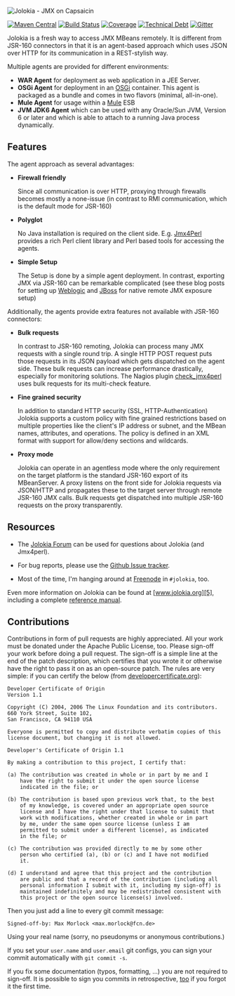 ![Jolokia - JMX on Capsaicin][1]

[![Maven Central](https://maven-badges.herokuapp.com/maven-central/org.jolokia/jolokia-parent/badge.svg?style=flat-square)](https://maven-badges.herokuapp.com/maven-central/io.fabric8/docker-maven-plugin/)
[![Build Status](https://secure.travis-ci.org/rhuss/jolokia.png)](http://travis-ci.org/rhuss/jolokia)
[![Coverage](https://img.shields.io/sonar/https/nemo.sonarqube.org/org.jolokia:jolokia/coverage.svg)](https://nemo.sonarqube.org/overview?id=org.jolokia%3Ajolokia)
[![Technical Debt](https://img.shields.io/sonar/https/nemo.sonarqube.org/org.jolokia:jolokia/tech_debt.svg)](https://nemo.sonarqube.org/overview?id=org.jolokia%3Ajolokia)
[![Gitter](https://badges.gitter.im/Join+Chat.svg)](https://gitter.im/rhuss/jolokia?utm_source=badge&utm_medium=badge&utm_campaign=pr-badge)

Jolokia is a fresh way to access JMX MBeans remotely. It is
different from JSR-160 connectors in that it is an agent-based
approach which uses JSON over HTTP for its communication in a
REST-stylish way.

Multiple agents are provided for different environments:

* **WAR Agent** for deployment as web application in a JEE Server. 
* **OSGi Agent** for deployment in an [OSGi][2] container. This agent
  is packaged as a bundle and comes in two flavors (minimal,
  all-in-one).
* **Mule Agent** for usage within a [Mule][3] ESB
* **JVM JDK6 Agent** which can be used with any Oracle/Sun JVM,
  Version 6 or later and which is able to attach to a running Java process 
  dynamically. 

## Features

The agent approach as several advantages:

* **Firewall friendly**

  Since all communication is over HTTP, proxying through firewalls
  becomes mostly a none-issue (in contrast to RMI communication, which
  is the default mode for JSR-160)

* **Polyglot**

  No Java installation is required on the client
  side. E.g. [Jmx4Perl][4] provides a rich Perl client library and
  Perl based tools for accessing the agents.

* **Simple Setup**

  The Setup is done by a simple agent deployment. In contrast,
  exporting JMX via JSR-160 can be remarkable complicated (see these
  blog posts for setting up [Weblogic][6] and [JBoss][7] for native
  remote JMX exposure setup)

Additionally, the agents provide extra features not available with
JSR-160 connectors:

* **Bulk requests**

  In contrast to JSR-160 remoting, Jolokia can process many JMX
  requests with a single round trip. A single HTTP POST request puts
  those requests in its JSON payload which gets dispatched on the
  agent side. These bulk requests can increase performance drastically,
  especially for monitoring solutions. The Nagios plugin
  [check_jmx4perl][8] uses bulk requests for its multi-check feature.
  
* **Fine grained security**

  In addition to standard HTTP security (SSL, HTTP-Authentication)
  Jolokia supports a custom policy with fine grained restrictions
  based on multiple properties like the client's IP address or subnet,
  and the MBean names, attributes, and operations. The policy is
  defined in an XML format with support for allow/deny sections and
  wildcards.

* **Proxy mode**

  Jolokia can operate in an agentless mode where the only requirement
  on the target platform is the standard JSR-160 export of its
  MBeanServer. A proxy listens on the front side for Jolokia requests
  via JSON/HTTP and propagates these to the target server through
  remote JSR-160 JMX calls. Bulk requests get dispatched into
  multiple JSR-160 requests on the proxy transparently.

## Resources

* The [Jolokia Forum][9] can be used for questions about Jolokia 
  (and Jmx4perl).

* For bug reports, please use the [Github Issue tracker][10].

* Most of the time, I'm hanging around at [Freenode][11] in 
  `#jolokia`, too.

Even more information on Jolokia can be found at [www.jolokia.org][5], including
a complete [reference manual][12].

## Contributions

Contributions in form of pull requests are highly appreciated. All your work must be donated under the 
Apache Public License, too. Please sign-off your work before 
doing a pull request. The sign-off is a simple line at the end of the patch description, 
which certifies that you wrote it or otherwise have the right to
pass it on as an open-source patch.  The rules are very simple: if you
can certify the below (from
[developercertificate.org](http://developercertificate.org/)):

```
Developer Certificate of Origin
Version 1.1

Copyright (C) 2004, 2006 The Linux Foundation and its contributors.
660 York Street, Suite 102,
San Francisco, CA 94110 USA

Everyone is permitted to copy and distribute verbatim copies of this
license document, but changing it is not allowed.

Developer's Certificate of Origin 1.1

By making a contribution to this project, I certify that:

(a) The contribution was created in whole or in part by me and I
    have the right to submit it under the open source license
    indicated in the file; or

(b) The contribution is based upon previous work that, to the best
    of my knowledge, is covered under an appropriate open source
    license and I have the right under that license to submit that
    work with modifications, whether created in whole or in part
    by me, under the same open source license (unless I am
    permitted to submit under a different license), as indicated
    in the file; or

(c) The contribution was provided directly to me by some other
    person who certified (a), (b) or (c) and I have not modified
    it.

(d) I understand and agree that this project and the contribution
    are public and that a record of the contribution (including all
    personal information I submit with it, including my sign-off) is
    maintained indefinitely and may be redistributed consistent with
    this project or the open source license(s) involved.
```

Then you just add a line to every git commit message:

    Signed-off-by: Max Morlock <max.morlock@fcn.de>

Using your real name (sorry, no pseudonyms or anonymous contributions.)

If you set your `user.name` and `user.email` git configs, you can sign your
commit automatically with `git commit -s`.

If you fix some documentation (typos, formatting, ...) you are not required to sign-off. 
It is possible to sign you commits in retrospective, [too](http://stackoverflow.com/questions/13043357/git-sign-off-previous-commits) 
if you forgot it the first time. 

 [1]: https://jolokia.org/images/jolokia_logo.png "Jolokia"
 [2]: http://www.osgi.org
 [3]: http://www.mulesoft.org
 [4]: http://www.jmx4perl.org
 [5]: https://www.jolokia.org
 [6]: http://labs.consol.de/blog/jmx4perl/configuring-remote-jmx-access-for-weblogic   
 [7]: http://labs.consol.de/blog/jmx4perl/jboss-remote-jmx
 [8]: http://search.cpan.org/~roland/jmx4perl/scripts/check_jmx4perl
 [9]: https://jolokia.org/forum.html
 [10]: https://github.com/rhuss/jolokia/issues
 [11]: http://webchat.freenode.net/?channels=jolokia
 [12]: https://www.jolokia.org/reference/html/index.html
